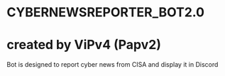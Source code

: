 # CYBERNEWSREPORTER_BOT2.0
# created by ViPv4 (Papv2)

Bot is designed to report cyber news from CISA and display it in Discord
